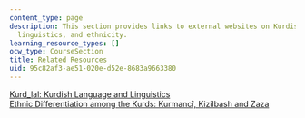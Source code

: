 ```yaml
---
content_type: page
description: This section provides links to external websites on Kurdish language,
  linguistics, and ethnicity.
learning_resource_types: []
ocw_type: CourseSection
title: Related Resources
uid: 95c82af3-ae51-020e-d52e-8683a9663380
---
```


[Kurd\_lal: Kurdish Language and Linguistics](http://archive.is/fCn77)  
[Ethnic Differentiation among the Kurds: Kurmancî, Kizilbash and Zaza](http://members.tripod.com/~zaza_kirmanc/research/paul.htm)